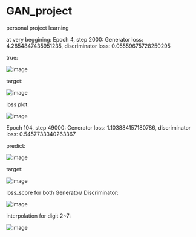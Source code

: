 # GAN_project
personal project learning

at very beggining:
Epoch 4, step 2000: Generator loss: 4.2854847435951235, discriminator loss: 0.05559675728250295

true:

![image](https://github.com/user-attachments/assets/397646ae-5345-4d90-8cf1-39fe68e445f2)

target:

![image](https://github.com/user-attachments/assets/bdd4d060-8822-490d-a91c-2fabec487b52)

loss plot:

![image](https://github.com/user-attachments/assets/fe288cf4-2533-46bb-a0cc-8f2e312870c9)


Epoch 104, step 49000: Generator loss: 1.103884157180786, discriminator loss: 0.5457733340263367

predict:

![image](https://github.com/user-attachments/assets/3c5eb13d-a073-4ec5-b679-c50f3d80bd40)


target:

![image](https://github.com/user-attachments/assets/1e841a44-0e68-42ac-b923-961b19450046)


loss_score for both Generator/ Discriminator:

![image](https://github.com/user-attachments/assets/5e5d8244-c660-4718-b6f0-cc14c20888d6)



interpolation for digit 2~7:

![image](https://github.com/user-attachments/assets/55b8150a-ef47-488b-8ddb-122705b0acee)

